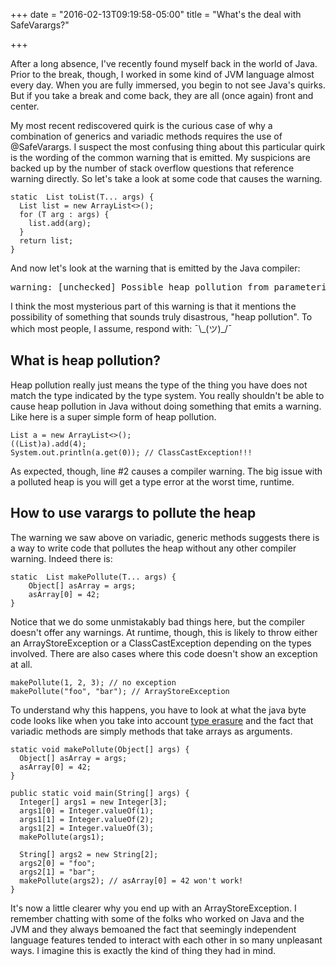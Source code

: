 +++
date = "2016-02-13T09:19:58-05:00"
title = "What's the deal with SafeVarargs?"

+++

After a long absence, I've recently found myself back in the world of Java.
Prior to the break, though, I worked in some kind of JVM language almost every
day. When you are fully immersed, you begin to not see Java's quirks. But if
you take a break and come back, they are all (once again) front and center.

My most recent rediscovered quirk is the curious case of why a combination of
generics and variadic methods requires the use of @SafeVarargs. I suspect the
most confusing thing about this particular quirk is the wording of the common
warning that is emitted. My suspicions are backed up by the number of
stack overflow questions that reference warning directly. So let's take a look
at some code that causes the warning.

<pre class="prettyprint linenums"><code><!--
-->static <T> List<T> toList(T... args) {
  List<T> list = new ArrayList<>();
  for (T arg : args) {
    list.add(arg);
  }
  return list;
}
</code></pre>

And now let's look at the warning that is emitted by the Java compiler:

<pre class="console">
warning: [unchecked] Possible heap pollution from parameterized vararg type T
</pre>

I think the most mysterious part of this warning is that it mentions the
possibility of something that sounds truly disastrous, "heap pollution". To
which most people, I assume, respond with: ¯\\\_(ツ)\_/¯

## What is heap pollution?

Heap pollution really just means the type of the thing you have does not match
the type indicated by the type system. You really shouldn't be able to cause
heap pollution in Java without doing something that emits a warning. Like here
is a super simple form of heap pollution.

<pre class="prettyprint linenums"><code><!--
-->List<String> a = new ArrayList<>();
((List)a).add(4);
System.out.println(a.get(0)); // ClassCastException!!!
</code></pre>

As expected, though, line #2 causes a compiler warning. The big issue with a
polluted heap is you will get a type error at the worst time, runtime.

## How to use varargs to pollute the heap

The warning we saw above on variadic, generic methods suggests there is a way to
write code that pollutes the heap without any other compiler warning. Indeed
there is:

<pre class="prettyprint linenums"><code><!--
-->static <T> List<T> makePollute(T... args) {
    Object[] asArray = args;
    asArray[0] = 42;
}
</code></pre>

Notice that we do some unmistakably bad things here, but the compiler doesn't
offer any warnings. At runtime, though, this is likely to throw either an
ArrayStoreException or a ClassCastException depending on the types involved.
There are also cases where this code doesn't show an exception at all.

<pre class="prettyprint linenums"><code><!--
-->makePollute(1, 2, 3); // no exception
makePollute("foo", "bar"); // ArrayStoreException
</code></pre>

To understand why this happens, you have to look at what the java byte code looks
like when you take into account [type erasure](http://javapapers.com/core-java/type-erasure/) and the fact that variadic
methods are simply methods that take arrays as arguments.

<pre class="prettyprint linenums"><code><!--
-->static void makePollute(Object[] args) {
  Object[] asArray = args;
  asArray[0] = 42;
}

public static void main(String[] args) {
  Integer[] args1 = new Integer[3];
  args1[0] = Integer.valueOf(1);
  args1[1] = Integer.valueOf(2);
  args1[2] = Integer.valueOf(3);
  makePollute(args1);

  String[] args2 = new String[2];
  args2[0] = "foo";
  args2[1] = "bar";
  makePollute(args2); // asArray[0] = 42 won't work!
}
</code></pre>

It's now a little clearer why you end up with an ArrayStoreException. I remember
chatting with some of the folks who worked on Java and the JVM and they always
bemoaned the fact that seemingly independent language features tended to interact
with each other in so many unpleasant ways. I imagine this is exactly the kind
of thing they had in mind.

